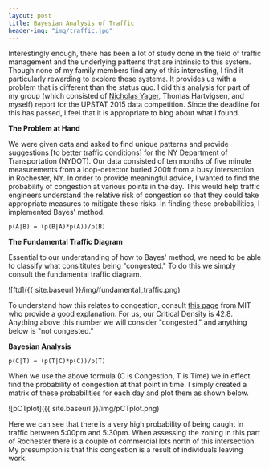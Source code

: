 ```yaml
---
layout: post
title: Bayesian Analysis of Traffic
header-img: "img/traffic.jpg"
---
```


Interestingly enough, there has been a lot of study done in the field of traffic management and the underlying patterns that are intrinsic to this system. Though none of my family members find any of this interesting, I find it particularly rewarding to explore these systems. It provides us with a problem that is different than the status quo. I did this analysis for part of my group (which consisted of [Nicholas Yager](https://nicholasyager.com/), Thomas Hartvigsen, and myself) report for the UPSTAT 2015 data competition. Since the deadline for this has passed, I feel that it is appropriate to blog about what I found.

**The Problem at Hand**

We were given data and asked to find unique patterns and provide suggestions [to better traffic conditions] for the NY Department of Transportation (NYDOT). Our data consisted of ten months of five minute measurements from a loop-detector buried 200ft from a busy intersection in Rochester, NY. In order to provide meaningful advice, I wanted to find the probability of congestion at various points in the day. This would help traffic engineers understand the relative risk of congestion so that they could take appropriate measures to mitigate these risks. In finding these probabilities, I implemented Bayes' method.

```
p(A|B) = (p(B|A)*p(A))/p(B)
```

**The Fundamental Traffic Diagram**

Essential to our understanding of how to Bayes' method, we need to be able to classify what consititutes being "congested." To do this we simply consult the fundamental traffic diagram.

![ftd]({{ site.baseurl }}/img/fundamental_traffic.png)

To understand how this relates to congestion, consult [this page](http://math.mit.edu/projects/traffic/) from MIT who provide a good explanation. For us, our Critical Density is 42.8. Anything above this number we will consider "congested," and anything below is "not congested."

**Bayesian Analysis**

```
p(C|T) = (p(T|C)*p(C))/p(T)
```

When we use the above formula (C is Congestion, T is Time) we in effect find the probability of congestion at that point in time. I simply created a matrix of these probabilities for each day and plot them as shown below.

![pCTplot]({{ site.baseurl }}/img/pCTplot.png)

Here we can see that there is a very high probability of being caught in traffic between 5:00pm and 5:30pm. When assessing the zoning in this part of Rochester there is a couple of commercial lots north of this intersection. My presumption is that this congestion is a result of individuals leaving work.
